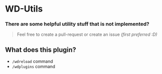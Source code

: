 # WD-Utils

### There are some helpful utility stuff that is not implemented?
> Feel free to create a pull-request or create an issue *(first preferred :D)*


## What does this plugin?
 - `/wdreload` command
 - `/wdplugins` command

